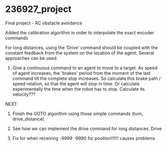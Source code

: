 # 236927_project
Final project - RC obstacle avoidance


Added the calibration algorithm
in order to interpolate the exact encoder commands

For long distances, using the 'Drive' command should be coupled with the constant feedback from the system on the location
of the agent. Several approaches can be used:

1. Give a continuous command to an agent to move to a target. 
   As speed of agent increases, the 'brakes' period from the moment of the last command till the complete stop increases.
   So calculate this brake path / speed relation, so that the agent will stop in time.
   Or calculate experimentally the time when the robot has to stop.
   Calculate its velocity???




NEXT:

1. Finish the GOTO algorithm using those simple commands (turn, drive_distance)
2. See how we can implement the drive command for long distances. Drive 


3. Fix for when receiving -9999 -9990 for position!!!!!!  causes problems
